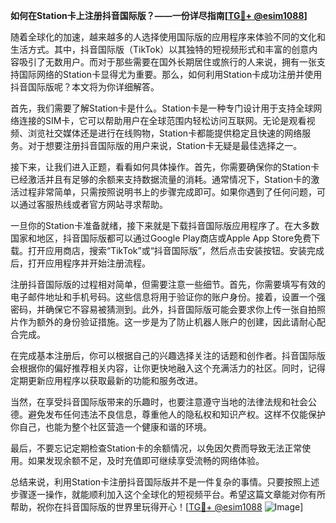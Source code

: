 **如何在Station卡上注册抖音国际版？——一份详尽指南[[TG💪+ @esim1088](https://t.me/s/esim1088)]**

随着全球化的加速，越来越多的人选择使用国际版的应用程序来体验不同的文化和生活方式。其中，抖音国际版（TikTok）以其独特的短视频形式和丰富的创意内容吸引了无数用户。而对于那些需要在国外长期居住或旅行的人来说，拥有一张支持国际网络的Station卡显得尤为重要。那么，如何利用Station卡成功注册并使用抖音国际版呢？本文将为你详细解答。

首先，我们需要了解Station卡是什么。Station卡是一种专门设计用于支持全球网络连接的SIM卡，它可以帮助用户在全球范围内轻松访问互联网。无论是观看视频、浏览社交媒体还是进行在线购物，Station卡都能提供稳定且快速的网络服务。对于想要注册抖音国际版的用户来说，Station卡无疑是最佳选择之一。

接下来，让我们进入正题，看看如何具体操作。首先，你需要确保你的Station卡已经激活并且有足够的余额来支持数据流量的消耗。通常情况下，Station卡的激活过程非常简单，只需按照说明书上的步骤完成即可。如果你遇到了任何问题，可以通过客服热线或者官方网站寻求帮助。

一旦你的Station卡准备就绪，接下来就是下载抖音国际版应用程序了。在大多数国家和地区，抖音国际版都可以通过Google Play商店或Apple App Store免费下载。打开应用商店，搜索“TikTok”或“抖音国际版”，然后点击安装按钮。安装完成后，打开应用程序并开始注册流程。

注册抖音国际版的过程相对简单，但需要注意一些细节。首先，你需要填写有效的电子邮件地址和手机号码。这些信息将用于验证你的账户身份。接着，设置一个强密码，并确保它不容易被猜测到。此外，抖音国际版可能会要求你上传一张自拍照片作为额外的身份验证措施。这一步是为了防止机器人账户的创建，因此请耐心配合完成。

在完成基本注册后，你可以根据自己的兴趣选择关注的话题和创作者。抖音国际版会根据你的偏好推荐相关内容，让你更快地融入这个充满活力的社区。同时，记得定期更新应用程序以获取最新的功能和服务改进。

当然，在享受抖音国际版带来的乐趣时，也要注意遵守当地的法律法规和社会公德。避免发布任何违法不良信息，尊重他人的隐私权和知识产权。这样不仅能保护你自己，也能为整个社区营造一个健康和谐的环境。

最后，不要忘记定期检查Station卡的余额情况，以免因欠费而导致无法正常使用。如果发现余额不足，及时充值即可继续享受流畅的网络体验。

总结来说，利用Station卡注册抖音国际版并不是一件复杂的事情。只要按照上述步骤逐一操作，就能顺利加入这个全球化的短视频平台。希望这篇文章能对你有所帮助，祝你在抖音国际版的世界里玩得开心！[[TG💪+ @esim1088](https://t.me/s/esim1088) ![Image](https://i.postimg.cc/4NQfJmqS/Snipaste-2025-05-13-00-14-12.png)]